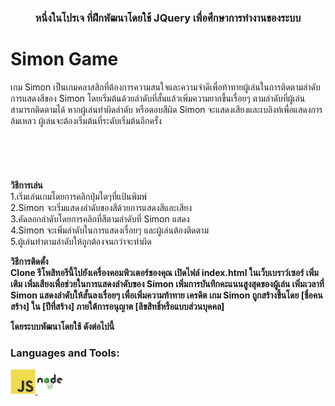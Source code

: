 <h3 align="center">หนึ่งในโปรเจ ที่ฝึกพัฒนาโดยใช้ JQuery เพื่อศึกษาการทำงานของระบบ</h3>

<h1>Simon Game</h1>
เกม Simon เป็นเกมคลาสสิกที่ต้องการความสนใจและความจำดีเพื่อท้าทายผู้เล่นในการติดตามลำดับการแสดงสีของ Simon โดยเริ่มต้นด้วยลำดับที่สั้นแล้วเพิ่มความยากขึ้นเรื่อยๆ ตามลำดับที่ผู้เล่นสามารถติดตามได้ หากผู้เล่นทำผิดลำดับ หรือตอบสีผิด Simon จะแสดงเสียงและเบลิงท์เพื่อแสดงการล้มเหลว ผู้เล่นจะต้องเริ่มต้นที่ระดับเริ่มต้นอีกครั้ง
<br><br><br><br><br><br>
<b>วิธีการเล่น</b><br>
1.เริ่มเล่นเกมโดยการคลิกปุ่มใดๆที่แป้นพิมพ์<br> 
2.Simon จะเริ่มแสดงลำดับของสีด้วยการแสดงสีและเสียง<br>
3.คัดลอกลำดับโดยการคลิกที่สีตามลำดับที่ Simon แสดง<br>
4.Simon จะเพิ่มลำดับในการแสดงเรื่อยๆ และผู้เล่นต้องติดตาม<br>
5.ผู้เล่นทำตามลำดับให้ถูกต้องจนกว่าจะทำผิด<br>

<b>วิธีการติดตั้ง</br>
Clone รีโพสิทอรีนี้ไปยังเครื่องคอมพิวเตอร์ของคุณ
เปิดไฟล์ index.html ในเว็บเบราว์เซอร์
เพิ่มเติม
เพิ่มเสียงเพื่อช่วยในการแสดงลำดับของ Simon
เพิ่มการบันทึกคะแนนสูงสุดของผู้เล่น
เพิ่มเวลาที่ Simon แสดงลำดับให้สั้นลงเรื่อยๆ เพื่อเพิ่มความท้าทาย
เครดิต
เกม Simon ถูกสร้างขึ้นโดย [ชื่อคนสร้าง] ใน [ปีที่สร้าง] ภายใต้การอนุญาต [ลิขสิทธิ์หรือแบบส่วนบุคคล]


โดยระบบพัฒนาโดยใช้ ดังต่อไปนี้
<h3 align="left">Languages and Tools:</h3>
<p align="left"> <a href="https://developer.mozilla.org/en-US/docs/Web/JavaScript" target="_blank" rel="noreferrer"> <img src="https://raw.githubusercontent.com/devicons/devicon/master/icons/javascript/javascript-original.svg" alt="javascript" width="40" height="40"/> </a> <a href="https://nodejs.org" target="_blank" rel="noreferrer"> <img src="https://raw.githubusercontent.com/devicons/devicon/master/icons/nodejs/nodejs-original-wordmark.svg" alt="nodejs" width="40" height="40"/> </a> </p>

